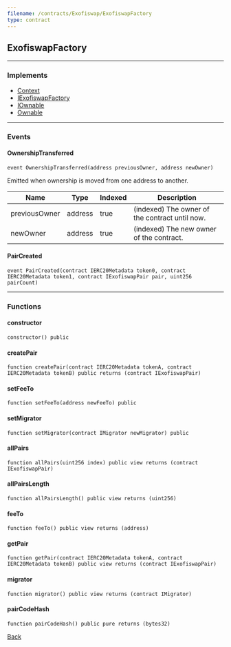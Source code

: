 ```yaml
---
filename: /contracts/Exofiswap/ExofiswapFactory
type: contract
---
```


## ExofiswapFactory

***

### Implements

- [Context](/@exoda/contracts/utils/Context)
- [IExofiswapFactory](/contracts/Exofiswap/interfaces/IExofiswapFactory)
- [IOwnable](/@exoda/contracts/interfaces/access/IOwnable)
- [Ownable](/@exoda/contracts/access/Ownable)

***

### Events

#### OwnershipTransferred

```solidity
event OwnershipTransferred(address previousOwner, address newOwner)
```

Emitted when ownership is moved from one address to another.

| Name | Type | Indexed | Description |
| ---- | ---- | ------- | ----------- |
| previousOwner | address | true | (indexed) The owner of the contract until now. |
| newOwner | address | true | (indexed) The new owner of the contract. |

#### PairCreated

```solidity
event PairCreated(contract IERC20Metadata token0, contract IERC20Metadata token1, contract IExofiswapPair pair, uint256 pairCount)
```

***

### Functions

#### constructor

```solidity
constructor() public
```

#### createPair

```solidity
function createPair(contract IERC20Metadata tokenA, contract IERC20Metadata tokenB) public returns (contract IExofiswapPair)
```

#### setFeeTo

```solidity
function setFeeTo(address newFeeTo) public
```

#### setMigrator

```solidity
function setMigrator(contract IMigrator newMigrator) public
```

#### allPairs

```solidity
function allPairs(uint256 index) public view returns (contract IExofiswapPair)
```

#### allPairsLength

```solidity
function allPairsLength() public view returns (uint256)
```

#### feeTo

```solidity
function feeTo() public view returns (address)
```

#### getPair

```solidity
function getPair(contract IERC20Metadata tokenA, contract IERC20Metadata tokenB) public view returns (contract IExofiswapPair)
```

#### migrator

```solidity
function migrator() public view returns (contract IMigrator)
```

#### pairCodeHash

```solidity
function pairCodeHash() public pure returns (bytes32)
```

[Back](/index)